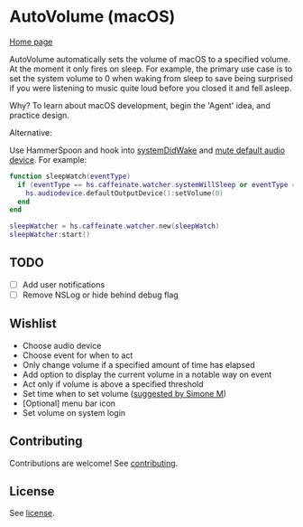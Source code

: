 # AutoVolume (macOS)

[Home page](http://www.jesseclaven.com/projects/AutoVolume)

AutoVolume automatically sets the volume of macOS to a specified volume. At the moment it only fires on sleep. For example, the primary use case is to set the system volume to 0 when waking from sleep to save being surprised if you were listening to music quite loud before you closed it and fell asleep.

Why? To learn about macOS development, begin the 'Agent' idea, and practice design.

Alternative:

Use HammerSpoon and hook into [systemDidWake](http://www.hammerspoon.org/docs/hs.caffeinate.watcher.html#systemDidWake) and [mute default audio device](https://github.com/STRML/init/blob/master/hammerspoon/init.lua#L218). For example:

```lua
function sleepWatch(eventType)
  if (eventType == hs.caffeinate.watcher.systemWillSleep or eventType == hs.caffeinate.watcher.systemDidWake) then
    hs.audiodevice.defaultOutputDevice():setVolume(0)
  end
end

sleepWatcher = hs.caffeinate.watcher.new(sleepWatch)
sleepWatcher:start()
```

## TODO

- [ ] Add user notifications
- [ ] Remove NSLog or hide behind debug flag

## Wishlist

- Choose audio device
- Choose event for when to act
- Only change volume if a specified amount of time has elapsed
- Add option to display the current volume in a notable way on event
- Act only if volume is above a specified threshold
- Set time when to set volume ([suggested by Simone M](https://www.designernews.co/comments/254374))
- [Optional] menu bar icon
- Set volume on system login

## Contributing

Contributions are welcome! See [contributing](CONTRIBUTING.md).

## License

See [license](LICENSE).
